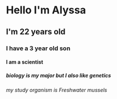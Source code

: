 # Hello I'm Alyssa
## I'm 22 years old
### I have a 3 year old son
#### I am a scientist
##### biology is my major but I also like genetics
###### my study organism is Freshwater mussels
